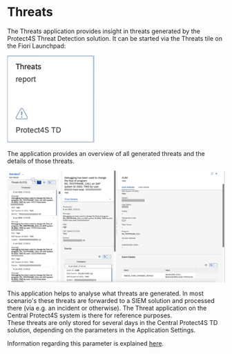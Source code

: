 # Threats

The Threats application provides insight in threats generated by the Protect4S Threat Detection solution. It can be started via the Threats tile on the Fiori Launchpad:

![](<../.gitbook/assets/image (38) (1).png>)

The application provides an overview of all generated threats and the details of those threats.

![Threat, related event and event details](<../.gitbook/assets/image (22) (1).png>)

This application helps to analyse what threats are generated. In most scenario's these threats are forwarded to a SIEM solution and processed there (via e.g. an incident or otherwise). The Threat application on the Central Protect4S system is there for reference purposes.\
These threats are only stored for several days in the Central Protect4S TD solution, depending on the parameters in the Application Settings.

Information regarding this parameter is explained [here](../application-setup/application-settings.md).
